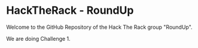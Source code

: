 # HackTheRack - RoundUp
Welcome to the GitHub Repository of the Hack The Rack group "RoundUp".

We are doing Challenge 1.
